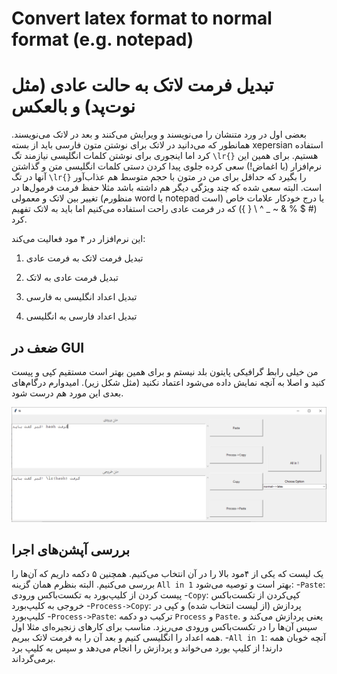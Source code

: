 # Convert latex format to normal format (e.g. notepad)
# تبدیل فرمت لاتک به حالت عادی (مثل نوت‌پد) و بالعکس

بعضی اول در ورد متنشان را می‌نویسند و ویرایش می‌کنند و بعد در لاتک می‌نویسند. همانطور که می‌دانید در لاتک برای نوشتن  متون فارسی باید از بسته xepersian استفاده کرد اما اینجوری برای نوشتن کلمات انگلیسی نیازمند تگ `\lr{}` هستیم. برای همین این نرم‌افزار (با اغماض!) سعی کرده جلوی پیدا کردن دستی کلمات انگلیسی متن و گذاشتن آنها در تگ `\lr{}` را بگیرد که حداقل برای من در متون با حجم متوسط هم عذاب‌آور است.
البته سعی شده که چند ویژگی دیگر هم داشته باشد مثلا حفظ فرمت فرمول‌ها در تغییر بین لاتک و معمولی (منظورم word یا notepad است) یا درج خودکار علامات خاص (# $ % & ~ _ ^ \ { }) که در فرمت عادی راحت استفاده می‌کنیم اما باید به لاتک تفهیم کرد.

این نرم‌افزار در ۴ مود فعالیت می‌کند:

1. تبدیل فرمت لاتک به فرمت عادی

2. تبدیل فرمت عادی به لاتک

3. تبدیل اعداد انگلیسی به فارسی

4. تبدیل اعداد فارسی به انگلیسی

## ضعف در GUI
من خیلی رابط گرافیکی پایتون بلد نیستم و برای همین بهتر است مستقیم کپی و پیست کنید و اصلا به آنچه نمایش داده می‌شود اعتماد نکنید (مثل شکل زیر). امیدوارم درگام‌های بعدی این مورد هم درست شود.

![GUI weakness!](/images/lat_GUI.png)

## بررسی آپشن‌های اجرا

یک لیست که یکی از ۴مود بالا را در آن انتخاب می‌کنیم. همچنین ۵ دکمه داریم که آن‌ها را بررسی می‌کنیم. البته بنظرم همان گزینه `All in 1` بهتر است و توصیه می‌شود:
-`Paste`: پیست کردن از کلیپ‌بورد به تکست‌باکس  ورودی
-`Copy`: کپی‌کردن از  تکست‌باکس  خروجی به کلیپ‌بورد
-`Process->Copy`: پردازش (از لیست انتخاب شده) و کپی در کلیپ‌بورد
-`Process->Paste`: ترکیب دو دکمه `Process` و `Paste`. یعنی پردازش می‌کند و سپس آن‌ها را در تکست‌باکس ورودی می‌ریزد. مناسب برای کارهای زنجیره‌ای مثلا اول همه اعداد را انگلیسی کنیم و بعد آن را به فرمت لاتک ببریم.
-`All in 1`: آنچه خوبان همه دارند! از کلیپ بورد می‌خواند و پردازش را انجام می‌دهد و سپس به کلیپ برد برمی‌گرداند.
